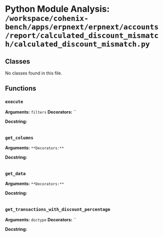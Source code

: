 # Python Module Analysis: `/workspace/cohenix-bench/apps/erpnext/erpnext/accounts/report/calculated_discount_mismatch/calculated_discount_mismatch.py`

## Classes

No classes found in this file.


## Functions

### `execute`
**Arguments:** `filters`
**Decorators:** ``

**Docstring:**
```

```
### `get_columns`
**Arguments:** ``
**Decorators:** ``

**Docstring:**
```

```
### `get_data`
**Arguments:** ``
**Decorators:** ``

**Docstring:**
```

```
### `get_transactions_with_discount_percentage`
**Arguments:** `doctype`
**Decorators:** ``

**Docstring:**
```

```

